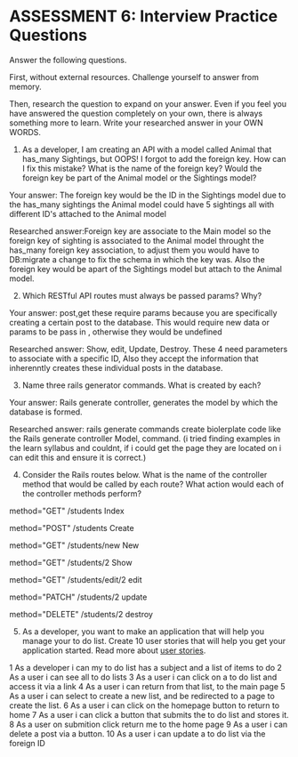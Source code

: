 # ASSESSMENT 6: Interview Practice Questions
Answer the following questions.

First, without external resources. Challenge yourself to answer from memory.

Then, research the question to expand on your answer. Even if you feel you have answered the question completely on your own, there is always something more to learn. Write your researched answer in your OWN WORDS.

1. As a developer, I am creating an API with a model called Animal that has_many Sightings, but OOPS! I forgot to add the foreign key. How can I fix this mistake? What is the name of the foreign key? Would the foreign key be part of the Animal model or the Sightings model?

  Your answer: The foreign key would be the ID in the Sightings model due to the has_many sightings the Animal model could have 5 sightings all with different ID's attached to the Animal model

  Researched answer:Foreign key are associate to the Main model so the foreign key of sighting is associated to the Animal model throught the has_many foreign key association, to adjust them you would have to DB:migrate a change to fix the schema in which the key was. Also the foreign key would be apart of the Sightings model but attach to the Animal model. 



2. Which RESTful API routes must always be passed params? Why?

  Your answer: post,get these require params because you are specifically creating a certain post to the database. This would require new data or params to be pass in , otherwise they would be undefined

  Researched answer: Show, edit, Update, Destroy. These 4 need parameters to associate with a specific ID, Also they accept the information that inherenntly creates these individual posts in the database.



3. Name three rails generator commands. What is created by each?

  Your answer: Rails generate controller, generates the model by which the database is formed. 

  Researched answer: rails generate commands create biolerplate code like the Rails generate controller Model, command. (i tried finding examples in the learn syllabus and couldnt, if i could get the page they are located on i can edit this and ensure it is correct.)



4. Consider the Rails routes below. What is the name of the controller method that would be called by each route? What action would each of the controller methods perform?

method="GET"    /students          Index

method="POST"   /students          Create

method="GET"    /students/new      New  

method="GET"    /students/2       Show

method="GET"    /students/edit/2    edit

method="PATCH"  /students/2      update

method="DELETE" /students/2      destroy



5. As a developer, you want to make an application that will help you manage your to do list. Create 10 user stories that will help you get your application started. Read more about [user stories](https://www.atlassian.com/agile/project-management/user-stories).

1 As a developer i can my to do list has a subject and a list of items to do
2 As a user i can see all to do lists
3 As a user i can click on a to do list and access it via a link
4 As a user i can return from that list, to the main page
5 As a user i can select to create a new list, and be redirected to a page to create the list.
6 As a user i can click on the homepage button to return to home
7 As a user i can click a button that submits the to do list and stores it.
8 As a user on submition click return me to the home page
9 As a user i can delete a post via a button.
10 As a user i can update a to do list via the foreign ID